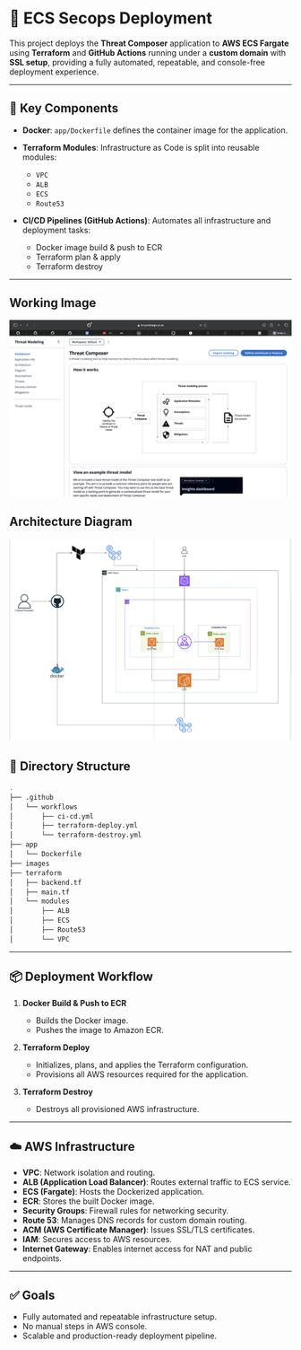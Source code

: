 # 🚀 ECS Secops Deployment

This project deploys the **Threat Composer** application to **AWS ECS Fargate** using **Terraform** and **GitHub Actions** running under a **custom domain** with **SSL setup**, providing a fully automated, repeatable, and console-free deployment experience.

---

## 🧱 Key Components

- **Docker**:
  `app/Dockerfile` defines the container image for the application.

- **Terraform Modules**:
  Infrastructure as Code is split into reusable modules:

  - `VPC`
  - `ALB`
  - `ECS`
  - `Route53`

- **CI/CD Pipelines (GitHub Actions)**:
  Automates all infrastructure and deployment tasks:
  - Docker image build & push to ECR
  - Terraform plan & apply
  - Terraform destroy

---

## Working Image

![Architecture](./images/image-working.png)

## Architecture Diagram

![Architecture](./images/architecture-diagram2.png)

## 📁 Directory Structure

```sh
.
├── .github
│   └── workflows
│       ├── ci-cd.yml
│       ├── terraform-deploy.yml
│       └── terraform-destroy.yml
├── app
│   └── Dockerfile
├── images
├── terraform
│   ├── backend.tf
│   ├── main.tf
│   └── modules
│       ├── ALB
│       ├── ECS
│       ├── Route53
│       └── VPC

```

---

## 📦 Deployment Workflow

1. **Docker Build & Push to ECR**

   - Builds the Docker image.
   - Pushes the image to Amazon ECR.

2. **Terraform Deploy**

   - Initializes, plans, and applies the Terraform configuration.
   - Provisions all AWS resources required for the application.

3. **Terraform Destroy**
   - Destroys all provisioned AWS infrastructure.

---

## ☁️ AWS Infrastructure

- **VPC**: Network isolation and routing.
- **ALB (Application Load Balancer)**: Routes external traffic to ECS service.
- **ECS (Fargate)**: Hosts the Dockerized application.
- **ECR**: Stores the built Docker image.
- **Security Groups**: Firewall rules for networking security.
- **Route 53**: Manages DNS records for custom domain routing.
- **ACM (AWS Certificate Manager)**: Issues SSL/TLS certificates.
- **IAM**: Secures access to AWS resources.
- **Internet Gateway**: Enables internet access for NAT and public endpoints.

---

## ✅ Goals

- Fully automated and repeatable infrastructure setup.
- No manual steps in AWS console.
- Scalable and production-ready deployment pipeline.

[def]: ./images/working-image.png
